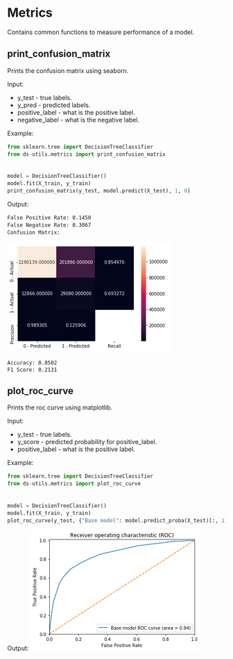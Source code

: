 # Metrics
Contains common functions to measure performance of a model. 
## print_confusion_matrix
Prints the confusion matrix using seaborn.

Input:
* y_test - true labels.
* y_pred - predicted labels.
* positive_label - what is the positive label.
* negative_label - what is the negative label.

Example:
```python
from sklearn.tree import DecisionTreeClassifier
from ds-utils.metrics import print_confusion_matrix


model = DecisionTreeClassifier()
model.fit(X_train, y_train)
print_confusion_matrix(y_test, model.predict(X_test), 1, 0)
```

Output:
```bash
False Positive Rate: 0.1450
False Negative Rate: 0.3067
Confusion Matrix:
```
![confusion_matrix](images/confusion_matrix.png)
```
Accuracy: 0.8502
F1 Score: 0.2131
```

## plot_roc_curve
Prints the roc curve using matplotlib.

Input:
* y_test - true labels.
* y_score - predicted probability for positive_label.
* positive_label - what is the positive label.

Example:
```python
from sklearn.tree import DecisionTreeClassifier
from ds-utils.metrics import plot_roc_curve


model = DecisionTreeClassifier()
model.fit(X_train, y_train)
plot_roc_curve(y_test, {"Base model": model.predict_proba(X_test)[:, 1]}, 1)
```

Output:
![roc_curve](images/roc_curve.png)